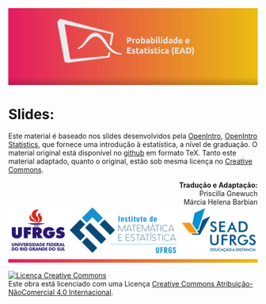 <img src="https://github.com/Probabilidade-e-Estatistica-EAD/livro/blob/master/imagem_site_disciplina.png?raw=true" width="1000">

# Slides:

Este material é baseado nos slides desenvolvidos pela [OpenIntro](https://www.openintro.org/), [OpenIntro Statistics](https://leanpub.com/openintro-statistics), que fornece uma introdução à estatística, a nível de graduação. O material original está disponível no [github](https://github.com/OpenIntroStat/openintro-statistics) em formato TeX. Tanto este material adaptado, quanto o original, estão sob mesma licença no [Creative Commons](https://creativecommons.org/). 


<div align="right"><strong>Tradução e Adaptação: <br></strong> Priscilla Gnewuch <br> Márcia Helena Barbian	</div>

<img src="https://github.com/Probabilidade-e-Estatistica-EAD/slides_openintro/blob/master/todos_logo.png?raw=true" width="1000">

<img src="https://github.com/Probabilidade-e-Estatistica-EAD/slides_openintro/blob/master/before_site_disciplina.png?raw=true" width="1000">


<a rel="license" href="http://creativecommons.org/licenses/by-nc/4.0/"><img alt="Licença Creative Commons" style="border-width:0" src="https://i.creativecommons.org/l/by-nc/4.0/88x31.png" /></a><br />Este obra está licenciado com uma Licença <a rel="license" href="http://creativecommons.org/licenses/by-nc/4.0/">Creative Commons Atribuição-NãoComercial 4.0 Internacional</a>.
